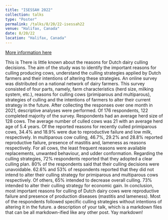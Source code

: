 ```yaml
---
title: "ISESSAH 2022"
collection: talks
type: "Poster"
permalink: /talks/8/20/22-isessah22
venue: "Halifax, Canada"
date: 8/20/22
location: "Halifax, Canada"
---
```


[More information here](http://dx.doi.org/10.13140/RG.2.2.16372.42885)

This is There is little known about the reasons for Dutch dairy culling decisions. The aim of the study was to identify the important reasons for culling producing cows, understand the culling strategies applied by Dutch farmers and their intentions of altering these strategies. An online survey was distributed on a national network of dairy farmers. This survey consisted of four parts, namely, farm characteristics (herd size, milking system, etc.), reasons for culling cows (primiparous and multiparous), strategies of culling and the intentions of farmers to alter their current strategy in the future. After collecting the responses over one month in 2021, descriptive analyses were performed. Of 176 respondents, 122 completed majority of the survey. Respondents had an average herd size of 128 cows. The average number of culled cows was 21 with an average herd age of 5.4 years. Of the reported reasons for recently culled primiparous cows, 34.4% and 18.9% were due to reproductive failure and low milk, respectively. In multiparous cow culling, 46.7%, 29.2% and 28.8% reported reproductive failure, presence of mastitis and, lameness as reasons respectively. For all cows, the least frequent reasons were available replacements, unwanted behaviour, and udder conformation. Regarding the culling strategies, 72% respondents reported that they adopted a clear culling plan. 80% of the respondents said that their culling decisions were unavoidable. 62.6% and 53% of respondents reported that they did not intend to alter their culling strategy for primiparous and multiparous cows respectively. Of others, 65% intended to decrease overall culling. 73% intended to alter their culling strategy for economic gain. In conclusion, most important reasons for culling of Dutch dairy cows were reproductive failure and presence of production diseases (mastitis and lameness). Most of the respondents followed specific culling strategies without intentions of altering it in the future. a description of your talk, which is a markdown files that can be all markdown-ified like any other post. Yay markdown!
